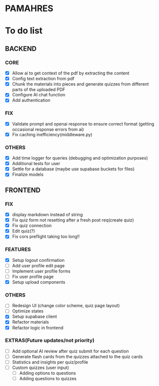 # PAMAHRES


# To do list
## BACKEND
### CORE
- [x] Allow ai to get context of the pdf by extracting the content
- [x] Config text extraction from pdf
- [x] Chunk the materials into pieces and generate quizzes from different parts of the uploaded PDF
- [x] Configure AI chat function
- [x] Add authentication

### FIX
- [x] Validate prompt and openai response to ensure correct format (getting occasional response errors from ai)
- [x] Fix caching inefficiency(middleware.py)

### OTHERS
- [x] Add time logger for queries (debugging and optimization purposes)
- [x] Additional tests for user
- [x] Settle for a database (maybe use supabase buckets for files)
- [x] Finalize models

## FRONTEND
### FIX
- [x] display markdown instead of string
- [x] Fix quiz form not resetting after a fresh post req(create quiz)
- [x] Fix quiz connection
- [x] Edit quiz(?)
- [x] Fix cors preflight taking too long!!
### FEATURES
- [x] Setup logout confirmation
- [ ] Add user profile edit page
- [ ] Implement user profile forms
- [ ] Fix user profile page
- [x] Setup upload components
### OTHERS
- [ ] Redesign UI (change color scheme, quiz page layout)
- [ ] Optimize states
- [x] Setup supabase client
- [x] Refactor materials
- [x] Refactor logic in frontend

### EXTRAS(Future updates/not priority)
- [ ] Add optional AI review after quiz submit for each question 
- [ ] Generate flash cards from the quizzes attached to the quiz cards
- [ ] Statistics and insights per quiz/profile
- [ ] Custom quizzes (user input)
  - [ ] Adding options to questions
  - [ ] Adding questions to quizzes